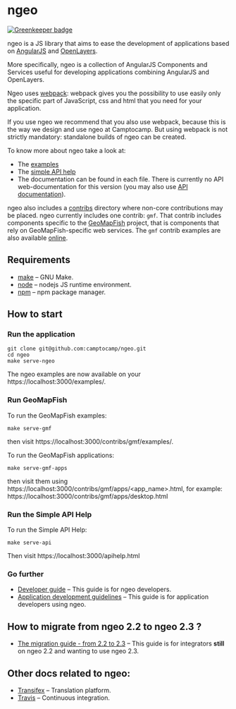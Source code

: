 # ngeo

[![Greenkeeper badge](https://badges.greenkeeper.io/camptocamp/ngeo.svg)](https://greenkeeper.io/)

ngeo is a JS library that aims to ease the development of applications based on
[AngularJS](https://angularjs.org/) and [OpenLayers](http://openlayers.org).

More specifically, ngeo is a collection of AngularJS Components and Services
useful for developing applications combining AngularJS and OpenLayers.

Ngeo uses [webpack](https://webpack.js.org): webpack gives you the possibility to use easily only the specific
part of JavaScript, css and html that you need for your application.

If you use ngeo we recommend that you also use webpack, because this is the way
we design and use ngeo at Camptocamp. But using webpack is not strictly mandatory:
standalone builds of ngeo can be created.

To know more about ngeo take a look at:

-   The [examples](https://camptocamp.github.io/ngeo/master/examples)
-   The [simple API help](https://camptocamp.github.io/ngeo/master/api/apihelp/apihelp.html)
-   The documentation can be found in each file. There is currently no API web-documentation for this
    version (you may also use [API documentation](https://camptocamp.github.io/ngeo/master/apidoc/index.html)).

ngeo also includes a [contribs](contribs) directory where non-core
contributions may be placed. ngeo currently includes one contrib: `gmf`. That
contrib includes components specific to the
[GeoMapFish](https://geomapfish.org/) project, that is components that rely on
GeoMapFish-specific web services. The `gmf` contrib examples are also available
[online](https://camptocamp.github.io/ngeo/master/examples/contribs/gmf/).

## Requirements

-   [make](https://www.gnu.org/software/make/) – GNU Make.
-   [node](https://www.nodejs.org/) – nodejs JS runtime environment.
-   [npm](https://www.npmjs.com/) – npm package manager.

## How to start

### Run the application

```
git clone git@github.com:camptocamp/ngeo.git
cd ngeo
make serve-ngeo
```

The ngeo examples are now available on your https://localhost:3000/examples/.

### Run GeoMapFish

To run the GeoMapFish examples:

```
make serve-gmf
```

then visit https://localhost:3000/contribs/gmf/examples/.

To run the GeoMapFish applications:

```
make serve-gmf-apps
```

then visit them using
https://localhost:3000/contribs/gmf/apps/<app_name>.html, for example:
https://localhost:3000/contribs/gmf/apps/desktop.html

### Run the Simple API Help

To run the Simple API Help:

```
make serve-api
```

Then visit https://localhost:3000/apihelp.html

### Go further

-   [Developer guide](docs/developer-guide.md) – This guide is for ngeo developers.
-   [Application development guidelines](docs/guidelines.md) – This guide is for
    application developers using ngeo.

## How to migrate from ngeo 2.2 to ngeo 2.3 ?

-   [The migration guide - from 2.2 to 2.3](docs/how_to_migrate_from_2.2_to_2.3.md) – This guide is for
    integrators **still** on ngeo 2.2 and wanting to use ngeo 2.3.

## Other docs related to ngeo:

-   [Transifex](https://www.transifex.com/camptocamp/ngeo/) – Translation platform.
-   [Travis](https://travis-ci.org/camptocamp/ngeo) – Continuous integration.
